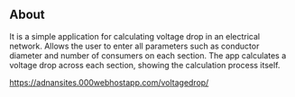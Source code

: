 <h2>About</h2>
<p>
It is a simple application for calculating voltage drop in an electrical network. Allows the user to enter all parameters such as conductor diameter and number of consumers on each section. The app calculates a voltage drop across each section, showing the calculation process itself.
</p>
<a href="https://adnansites.000webhostapp.com/voltagedrop/">https://adnansites.000webhostapp.com/voltagedrop/</a>
